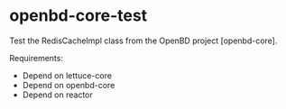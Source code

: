 # openbd-core-test

Test the RedisCacheImpl class from the OpenBD project [openbd-core].

Requirements:
- Depend on lettuce-core 
- Depend on openbd-core
- Depend on reactor

